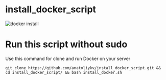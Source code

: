 # install_docker_script
![docker install](https://habrastorage.org/webt/8w/2q/ga/8w2qgad0hpcszydr-apdn1uib-8.png)
# Run this script without sudo

Use this command for clone and run Docker on your server
```
git clone https://github.com/anatoliykv/install_docker_script.git && cd install_docker_script/ && bash install_docker.sh
```
